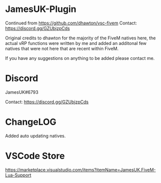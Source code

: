 # JamesUK-Plugin

Continued from https://github.com/dhawton/vsc-fivem
Contact: https://discord.gg/GZUbjzpCds

Original credits to dhawton for the majority of the FiveM natives here, the actual vRP functions were written by me and added an additonal few natives that were not here that are recent within FiveM.

If you have any suggestions on anything to be added please contact me.

# Discord

JamesUK#6793

Contact: https://discord.gg/GZUbjzpCds

# ChangeLOG 

Added auto updating natives.

# VSCode Store

https://marketplace.visualstudio.com/items?itemName=JamesUK.FiveM-Lua-Support
